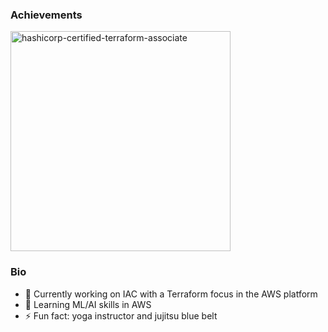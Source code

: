 ### Achievements

<img width="352" alt="hashicorp-certified-terraform-associate" src="https://user-images.githubusercontent.com/33466618/115296617-cb7e2780-a120-11eb-9240-301977f8df4e.png">

### Bio

- 🔭 Currently working on IAC with a Terraform focus in the AWS platform
- 🌱 Learning ML/AI skills in AWS  
- ⚡ Fun fact: yoga instructor and jujitsu blue belt

